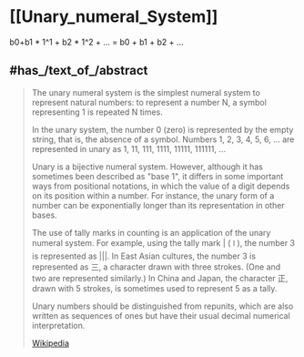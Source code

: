 
# [[Unary_numeral_System]] 

b0+b1 * 1^1 + b2 * 1^2 + ... 
= b0 + b1 + b2 + ... 


## #has_/text_of_/abstract 

> The unary numeral system is the simplest numeral system to represent natural numbers: 
> to represent a number N, a symbol representing 1 is repeated N times.
>
> In the unary system, the number 0 (zero) is represented by the empty string, 
> that is, the absence of a symbol. 
> Numbers 1, 2, 3, 4, 5, 6, ... are represented in unary as 1, 11, 111, 1111, 11111, 111111, ...
>
> Unary is a bijective numeral system. 
> However, although it has sometimes been described as "base 1", 
> it differs in some important ways from positional notations, 
> in which the value of a digit depends on its position within a number. 
> For instance, the unary form of a number 
> can be exponentially longer than its representation in other bases.
>
> The use of tally marks in counting is an application of the unary numeral system. 
> For example, using the tally mark | (𝍷), the number 3 is represented as |||. 
> In East Asian cultures, the number 3 is represented as 三, a character drawn with three strokes. 
> (One and two are represented similarly.) 
> In China and Japan, the character 正, drawn with 5 strokes, 
> is sometimes used to represent 5 as a tally.
>
> Unary numbers should be distinguished from repunits, 
> which are also written as sequences of ones 
> but have their usual decimal numerical interpretation.
>
> [Wikipedia](https://en.wikipedia.org/wiki/Unary%20numeral%20system)